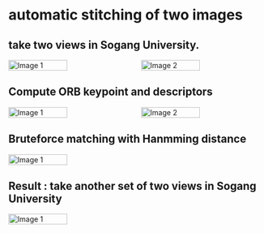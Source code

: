# automatic stitching of two images

## take two views in Sogang University.

<div style="display: flex; justify-content: space-between;">
  <img src="https://github.com/piljaekang/automatic-stitching-of-two-images/assets/72394357/79261def-b235-4a29-b4ae-eb7dccc056fb" alt="Image 1" width="48%">
  <img src="https://github.com/piljaekang/automatic-stitching-of-two-images/assets/72394357/2a4c0c75-c436-48aa-b99e-78ef4ae97af1" alt="Image 2" width="48%">
</div>


## Compute ORB keypoint and descriptors

<div style="display: flex; justify-content: space-between;">
  <img src="https://github.com/piljaekang/automatic-stitching-of-two-images/assets/72394357/793a78f9-796f-427d-b783-4c8e14dccba7" alt="Image 1" width="48%">
  <img src="https://github.com/piljaekang/automatic-stitching-of-two-images/assets/72394357/a45d02a2-f189-4512-934b-d6fe2286686c" alt="Image 2" width="48%">
</div>

## Bruteforce matching with Hanmming distance

<div style="display: flex; justify-content: space-between;">
  <img src="https://github.com/piljaekang/automatic-stitching-of-two-images/assets/72394357/e4988fe8-cd40-4d3e-a992-0657fd880768" alt="Image 1" width="48%">
</div>

## Result : take another set of two views in Sogang University
<div style="display: flex; justify-content: space-between;">
  <img src="https://github.com/piljaekang/automatic-stitching-of-two-images/assets/72394357/46b11663-b0c1-4760-8536-c2f5b92d41ac" alt="Image 1" width="48%">
</div>
